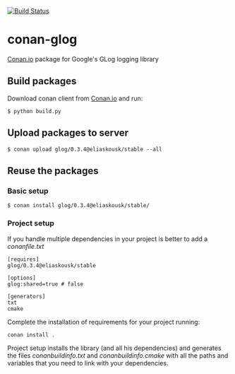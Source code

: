 [![Build Status](https://travis-ci.org/eliaskousk/conan-glog.svg)](https://travis-ci.org/eliaskousk/conan-glog)

# conan-glog

[Conan.io](https://conan.io) package for Google's GLog logging library

## Build packages

Download conan client from [Conan.io](https://conan.io) and run:

    $ python build.py
    
## Upload packages to server

    $ conan upload glog/0.3.4@eliaskousk/stable --all
    
## Reuse the packages

### Basic setup

    $ conan install glog/0.3.4@eliaskousk/stable/
    
### Project setup

If you handle multiple dependencies in your project is better to add a *conanfile.txt*
    
    [requires]
    glog/0.3.4@eliaskousk/stable

    [options]
    glog:shared=true # false
    
    [generators]
    txt
    cmake

Complete the installation of requirements for your project running:

    conan install . 

Project setup installs the library (and all his dependencies) and generates the files
*conanbuildinfo.txt* and *conanbuildinfo.cmake* with all the paths and variables that
you need to link with your dependencies.
